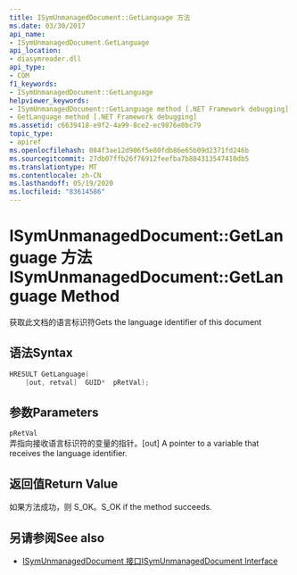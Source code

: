```yaml
---
title: ISymUnmanagedDocument::GetLanguage 方法
ms.date: 03/30/2017
api_name:
- ISymUnmanagedDocument.GetLanguage
api_location:
- diasymreader.dll
api_type:
- COM
f1_keywords:
- ISymUnmanagedDocument::GetLanguage
helpviewer_keywords:
- ISymUnmanagedDocument::GetLanguage method [.NET Framework debugging]
- GetLanguage method [.NET Framework debugging]
ms.assetid: c6639418-e9f2-4a99-8ce2-ec9876e0bc79
topic_type:
- apiref
ms.openlocfilehash: 084f3ae12d906f5e80fdb86e65b09d2371fd246b
ms.sourcegitcommit: 27db07ffb26f76912feefba7b884313547410db5
ms.translationtype: MT
ms.contentlocale: zh-CN
ms.lasthandoff: 05/19/2020
ms.locfileid: "83614586"
---
```

# <a name="isymunmanageddocumentgetlanguage-method"></a><span data-ttu-id="820c7-102">ISymUnmanagedDocument::GetLanguage 方法</span><span class="sxs-lookup"><span data-stu-id="820c7-102">ISymUnmanagedDocument::GetLanguage Method</span></span>
<span data-ttu-id="820c7-103">获取此文档的语言标识符</span><span class="sxs-lookup"><span data-stu-id="820c7-103">Gets the language identifier of this document</span></span>  
  
## <a name="syntax"></a><span data-ttu-id="820c7-104">语法</span><span class="sxs-lookup"><span data-stu-id="820c7-104">Syntax</span></span>  
  
```cpp  
HRESULT GetLanguage(  
    [out, retval]  GUID*  pRetVal);  
```  
  
## <a name="parameters"></a><span data-ttu-id="820c7-105">参数</span><span class="sxs-lookup"><span data-stu-id="820c7-105">Parameters</span></span>  
 `pRetVal`  
 <span data-ttu-id="820c7-106">弄指向接收语言标识符的变量的指针。</span><span class="sxs-lookup"><span data-stu-id="820c7-106">[out] A pointer to a variable that receives the language identifier.</span></span>  
  
## <a name="return-value"></a><span data-ttu-id="820c7-107">返回值</span><span class="sxs-lookup"><span data-stu-id="820c7-107">Return Value</span></span>  
 <span data-ttu-id="820c7-108">如果方法成功，则 S_OK。</span><span class="sxs-lookup"><span data-stu-id="820c7-108">S_OK if the method succeeds.</span></span>  
  
## <a name="see-also"></a><span data-ttu-id="820c7-109">另请参阅</span><span class="sxs-lookup"><span data-stu-id="820c7-109">See also</span></span>

- [<span data-ttu-id="820c7-110">ISymUnmanagedDocument 接口</span><span class="sxs-lookup"><span data-stu-id="820c7-110">ISymUnmanagedDocument Interface</span></span>](isymunmanageddocument-interface.md)
